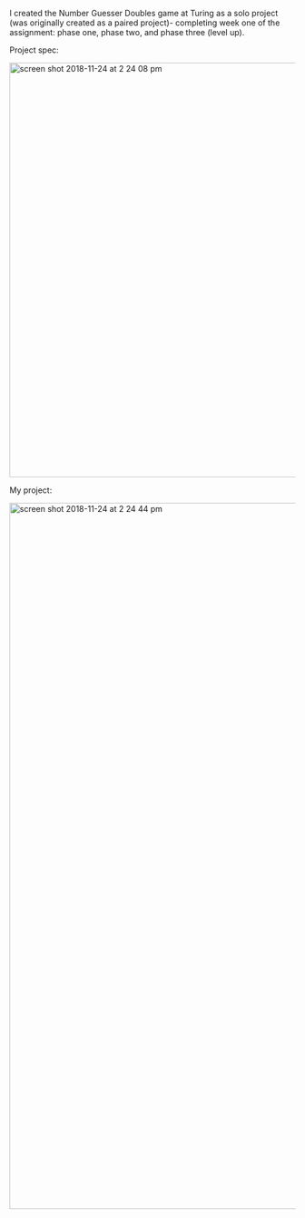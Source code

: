 I created the Number Guesser Doubles game at Turing as a solo project (was originally created as a paired project)- completing week one of the assignment: phase one, phase two, and phase three (level up).

Project spec:

<img width="731" alt="screen shot 2018-11-24 at 2 24 08 pm" src="https://user-images.githubusercontent.com/40863560/48973091-e2260000-eff4-11e8-8e23-4c7505c9fc47.png">


My project:

<img width="1245" alt="screen shot 2018-11-24 at 2 24 44 pm" src="https://user-images.githubusercontent.com/40863560/48973084-bd318d00-eff4-11e8-8f63-965626c189e5.png">





